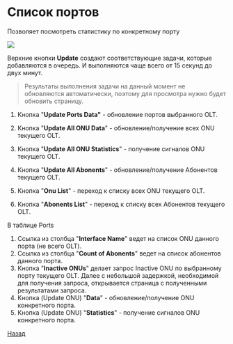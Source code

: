 # Список портов
Позволяет посмотреть статистику по конкретному порту


![](Pasted%20image%2020240413070057.png)


Верхние кнопки **Update** создают соответствующие задачи, которые добавляются в очередь. И выполняются чаще всего от 15 секунд до двух минут.

> Результаты выполнения задачи на данный момент не обновляются автоматически, поэтому для просмотра нужно будет обновить страницу.

1. Кнопка "**Update Ports Data"** - обновление портов выбранного OLT.
2. Кнопка "**Update All ONU Data**" - обновление/получение всех ONU текущего OLT.
3. Кнопка "**Update All ONU Statistics**" - получение сигналов ONU текущего OLT.
4. Кнопка "**Update All Abonents**" - обновление/получение Абонентов текущего OLT.

1. Кнопка "**Onu List**" - переход к списку всех ONU текущего OLT.
2. Кнопка "**Abonents List**" - переход к списку всех Абонентов текущего OLT.

В таблице Ports
1. Ссылка из столбца "**Interface Name**" ведет на список ONU данного порта (не всего OLT).
2. Ссылка из столбца "**Count of Abonents**" ведет на список абонентов данного порта.
3. Кнопка "**Inactive ONUs**" делает запрос Inactive ONU по выбранному порту текущего OLT. Далее с небольшой задержкой, необходимой для получения запроса, открывается страница с полученными результатами запроса.
4. Кнопка (Update ONU) "**Data**" - обновление/получение ONU конкретного порта.
5. Кнопка (Update ONU) "**Statistics**" - получение сигналов ONU конкретного порта.





[Назад](readme.md)